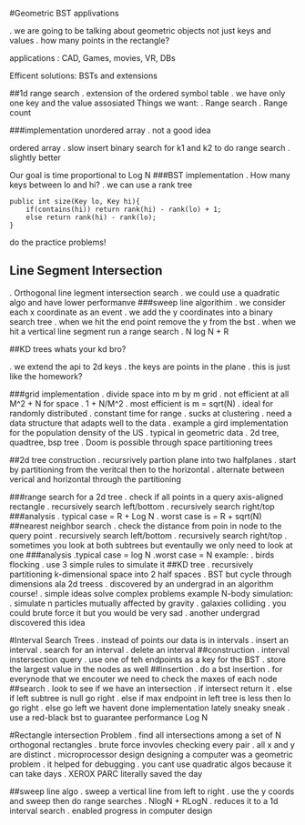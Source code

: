 #Geometric BST applivations

. we are going to be talking about geometric objects not just keys and values
. how many points in the rectangle?

applications : CAD, Games, movies, VR, DBs

Efficent solutions: BSTs and extensions

##1d range search
. extension of the ordered symbol table
. we have only one key and the value assosiated
Things we want:
. Range search
. Range count

###implementation
unordered array
. not a good idea 

ordered array
. slow insert binary search for k1 and k2 to do range search
. slightly better

Our goal is time proportional to Log N
###BST implementation
. How many keys between lo and hi?
. we can use a rank tree
```
public int size(Key lo, Key hi){
    if(contains(hi)) return rank(hi) - rank(lo) + 1;
    else return rank(hi) - rank(lo);
}
```

do the practice problems!

## Line Segment Intersection

. Orthogonal line legment intersection search
. we could use a quadratic algo and have lower performanve
###sweep line algorithim
. we consider each x coordinate as an event
. we add the y coordinates into a binary search tree
. when we hit the end point remove the y from the bst
. when we hit a vertical line segment run a range search
. N log N + R

##KD trees whats your kd bro?

. we extend the api to 2d keys
. the keys are points in the plane
. this is just like the homework?

###grid implementation
. divide space into m by m grid
. not efficient at all M^2 + N for space
. 1 + N/M^2 
. most efficient is m = sqrt(N)
. ideal for randomly distributed
. constant time for range 
. sucks at clustering
. need a data structure that adapts well to the data
. example a gird implementation for the population density of the US
. typical in geometric data
. 2d tree, quadtree, bsp tree
. Doom is possible through space partitioning trees

##2d tree construction
. recursrively partion plane into two halfplanes
. start by partitioning from the veritcal then to the horizontal
. alternate between verical and horizontal through the partitioning

###range search for a 2d tree
. check if all points in a query axis-aligned rectangle
. recursively search left/bottom 
. recursively search right/top
###analysis
. typical case = R + Log N
. worst case is = R + sqrt(N)
##nearest neighbor search
. check the distance from poin in node to the query point
. recursively search left/bottom
. recursively search right/top
. sometimes you look at both subtrees but eventaully we only need to look at one
###analysis
.typical case = log N
.worst case = N
example:
. birds flocking
. use 3 simple rules to simulate it 
##KD tree
. recursively partitioning k-dimensional space into 2 half spaces
. BST but cycle through dimensions ala 2d treess
. discovered by an undergrad in an algorithm course!
. simple ideas solve complex problems
example N-body simulation:
    . simulate n particles mutually affected by gravity
    . galaxies colliding
    . you could brute force it but you would be very sad
    . another undergrad discovered this idea

#Interval Search Trees
. instead of points our data is in intervals
. insert an interval
. search for an interval
. delete an interval
##construction
. interval instersection query
. use one of teh endpoints as a key for the BST
. store the largest value in the nodes as well
##insertion 
. do a bst insertion
. for everynode that we encouter we need to check the maxes of each node
##search
. look to see if we have an intersection
. if intersect return it
. else if left subtree is null go right
. else if max endpoint in left tree is less then lo go right
. else go left
we havent done implementation lately sneaky sneak
. use a red-black bst to guarantee performance Log N

#Rectangle intersection Problem
. find all intersections among a set of N orthogonal rectangles
. brute force invovles checking every pair
. all x and y are distinct
. microprocessor design designing a computer was a geometric problem
. it helped for debugging 
. you cant use quadratic algos because it can take days
. XEROX PARC literally saved the day

##sweep line algo
. sweep a vertical line from left to right
. use the y coords and sweep then do range searches 
. NlogN + RLogN
. reduces it to a 1d interval search
. enabled progress in computer design

